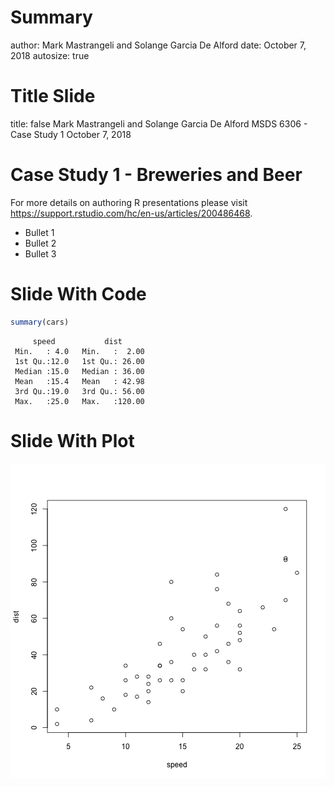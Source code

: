 Summary
========================================================
author: Mark Mastrangeli and Solange Garcia De Alford
date: October 7, 2018
autosize: true

Title Slide
========================================================
title: false
Mark Mastrangeli and Solange Garcia De Alford
MSDS 6306 - Case Study 1
October 7, 2018

Case Study 1 - Breweries and Beer
========================================================

For more details on authoring R presentations please visit <https://support.rstudio.com/hc/en-us/articles/200486468>.

- Bullet 1
- Bullet 2
- Bullet 3

Slide With Code
========================================================


```r
summary(cars)
```

```
     speed           dist       
 Min.   : 4.0   Min.   :  2.00  
 1st Qu.:12.0   1st Qu.: 26.00  
 Median :15.0   Median : 36.00  
 Mean   :15.4   Mean   : 42.98  
 3rd Qu.:19.0   3rd Qu.: 56.00  
 Max.   :25.0   Max.   :120.00  
```

Slide With Plot
========================================================

![plot of chunk unnamed-chunk-2](Summary-figure/unnamed-chunk-2-1.png)
